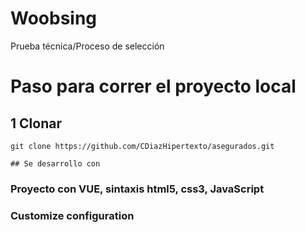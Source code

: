 # Woobsing
Prueba técnica/Proceso de selección

# Paso para correr el proyecto local

## 1 Clonar
```
git clone https://github.com/CDiazHipertexto/asegurados.git

## Se desarrollo con
```
### Proyecto con VUE, sintaxis html5, css3, JavaScript


### Customize configuration

